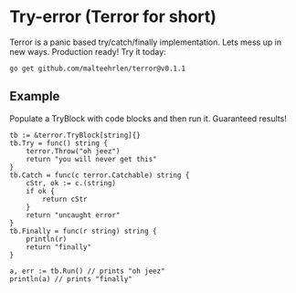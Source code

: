 # Try-error (Terror for short)
Terror is a panic based try/catch/finally implementation. Lets mess up in new ways. Production ready! Try it today:
```
go get github.com/malteehrlen/terror@v0.1.1
```

## Example
Populate a TryBlock with code blocks and then run it. Guaranteed results!

```golang
tb := &terror.TryBlock[string]{}
tb.Try = func() string {
    terror.Throw("oh jeez")
    return "you will never get this"
}
tb.Catch = func(c terror.Catchable) string {
    cStr, ok := c.(string)
    if ok {
        return cStr
    }
    return "uncaught error"
}
tb.Finally = func(r string) string {
    println(r)
    return "finally"
}

a, err := tb.Run() // prints "oh jeez"
println(a) // prints "finally"
```
